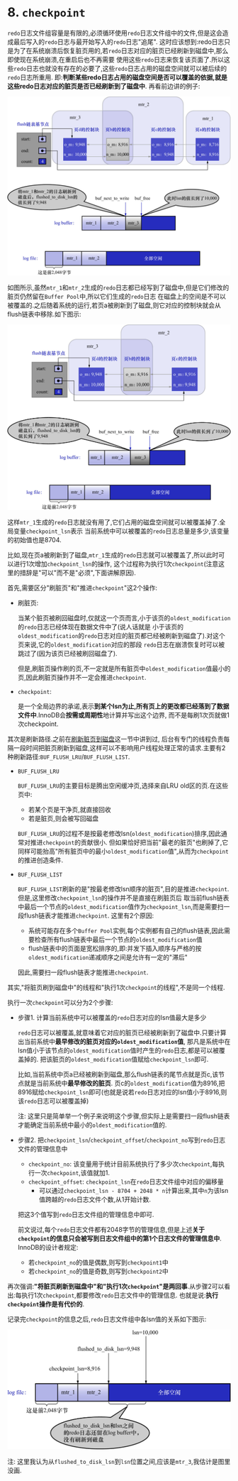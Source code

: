# 8. `checkpoint`

`redo`日志文件组容量是有限的,必须循环使用`redo`日志文件组中的文件,但是这会造成最后写入的`redo`日志与最开始写入的`redo`日志"追尾".
这时应该想到:redo日志只是为了在系统崩溃后恢复脏页用的,若`redo`日志对应的脏页已经刷新到磁盘中,那么即使现在系统崩溃,在重启后也不再需要
使用这些`redo`日志来恢复该页面了.所以这些`redo`日志也就没有存在的必要了,这些`redo`日志占用的磁盘空间就可以被后续的`redo`日志所重用.
即:**判断某些redo日志占用的磁盘空间是否可以覆盖的依据,就是这些redo日志对应的脏页是否已经刷新到了磁盘中**.
再看前边讲的例子:

![mtr_1和mtr_2和mtr_3执行后的flush链表和log_buffer和log_file的情况](./img/mtr_1和mtr_2和mtr_3执行后的flush链表和log_buffer和log_file的情况.jpg)

如图所示,虽然`mtr_1`和`mtr_2`生成的`redo`日志都已经写到了磁盘中,但是它们修改的脏页仍然留在`Buffer Pool`中,所以它们生成的`redo`日志
在磁盘上的空间是不可以被覆盖的.之后随着系统的运行,若页a被刷新到了磁盘,则它对应的控制块就会从flush链表中移除.如下图示:

![页a被刷新到磁盘后的flush链表和log_buffer和log_file的情况](./img/页a被刷新到磁盘后的flush链表和log_buffer和log_file的情况.jpg)

这样`mtr_1`生成的`redo`日志就没有用了,它们占用的磁盘空间就可以被覆盖掉了.全局变量`checkpoint_lsn`表示
当前系统中可以被覆盖的`redo`日志总量是多少,该变量的初始值也是8704.

比如,现在页a被刷新到了磁盘,`mtr_1`生成的`redo`日志就可以被覆盖了,所以此时可以进行1次增加`checkpoint_lsn`的操作,
这个过程称为执行1次`checkpoint`(注意这里的措辞是"可以"而不是"必须",下面讲解原因).

首先,需要区分"刷脏页"和"推进`checkpoint`"这2个操作:

- 刷脏页:

    当某个脏页被刷回磁盘时,仅就这一个页而言,小于该页的`oldest_modification`的`redo`日志已经体现在数据文件中了(说人话就是
    小于该页的`oldest_modification`的`redo`日志对应的脏页都已经被刷新到磁盘了).对这个页来说,它的`oldest_modification`对应的那段
    `redo`日志在崩溃恢复时可以被跳过了(因为该页已经被刷回磁盘了).

    但是,刷脏页操作刷的页,不一定就是所有脏页中`oldest_modification`值最小的页,因此刷脏页操作并不一定会推进`checkpoint`.

- `checkpoint`:

    是一个全局边界的承诺,表示**到某个lsn为止,所有页上的更改都已经落到了数据文件中**.InnoDB会**按需或周期性**地计算并写出这个边界,
    而不是每刷1次页就做1次checkpoint.

其次是刷新路径.之前在[刷新脏页到磁盘](https://github.com/rayallen20/howDoesMySQLWork/blob/f67756ef76cd4d4dcedeb4d7f782eb74d3a39bba/%E7%AC%AC17%E7%AB%A0%20%E8%B0%83%E8%8A%82%E7%A3%81%E7%9B%98%E5%92%8CCPU%E7%9A%84%E7%9F%9B%E7%9B%BE--InnoDB%E7%9A%84Buffer%20Pool/2.%20InnoDB%E7%9A%84Buffer%20Pool/8.%20%E5%88%B7%E6%96%B0%E8%84%8F%E9%A1%B5%E5%88%B0%E7%A3%81%E7%9B%98.md)这一节中讲到过,
后台有专门的线程负责每隔一段时间把脏页刷新到磁盘,这样可以不影响用户线程处理正常的请求.主要有2种刷新路径:`BUF_FLUSH_LRU`/`BUF_FLUSH_LIST`.

- `BUF_FLUSH_LRU`

    `BUF_FLUSH_LRU`的主要目标是腾出空闲缓冲页,选择来自LRU old区的页.在这些页中:
    
    - 若某个页是干净页,就直接回收
    - 若是脏页,则会被写回磁盘
    
    `BUF_FLUSH_LRU`的过程不是按最老修改lsn(`oldest_modification`)排序,因此通常对推进`checkpoint`的贡献很小.
    但如果恰好把当前"最老的脏页"也刷掉了,它同样可能抬高"所有脏页中的最小`oldest_modification`值",从而为`checkpoint`的推进创造条件.

- `BUF_FLUSH_LIST`

    `BUF_FLUSH_LIST`刷新的是"按最老修改lsn顺序的脏页",目的是推进`checkpoint`.但是,这里修改`checkpoint_lsn`的操作并不是直接在刷脏页后
    取当前flush链表中最后一个节点的`oldest_modification`值作为`checkpoint_lsn`,而是需要扫一段flush链表才能推进`checkpoint`.
    这里有2个原因:
    
    - 系统可能存在多个`Buffer Pool`实例,每个实例都有自己的flush链表,因此需要检查所有flush链表中最后一个节点的`oldest_modification`值
    - flush链表中的页面是宽松排序的,即:并发下插入顺序与严格的按`oldest_modification`递减顺序之间是允许有一定的"滞后"
    
    因此,需要扫一段flush链表才能推进`checkpoint`.

其实,"将脏页刷到磁盘中"的线程和"执行1次`checkpoint`的线程",不是同一个线程.

执行一次`checkpoint`可以分为2个步骤:

- 步骤1. 计算当前系统中可以被覆盖的`redo`日志对应的lsn值最大是多少

    `redo`日志可以被覆盖,就意味着它对应的脏页已经被刷新到了磁盘中.只要计算出当前系统中**最早修改的脏页对应的`oldest_modification`值**,
    那凡是系统中在lsn值小于该节点的`oldest_modification`值时产生的`redo`日志,都是可以被覆盖掉的.
    把该脏页的`oldest_modification`值赋给`checkpoint_lsn`即可.
    
    比如,当前系统中页a已经被刷新到磁盘,那么flush链表的尾节点就是页c,该节点就是当前系统中**最早修改的脏页**.
    页c的`oldest_modification`值为8916,把8916赋给`checkpoint_lsn`即可(也就是说若`redo`日志对应的lsn值小于8916,则该`redo`日志可以被覆盖掉)

    注: 这里只是简单举一个例子来说明这个步骤,但实际上是需要扫一段flush链表才能确定当前系统中最小的`oldest_modification`值的.

- 步骤2. 把`checkpoint_lsn`/`checkpoint_offset`/`checkpoint_no`写到`redo`日志文件的管理信息中

    - `checkpoint_no`: 该变量用于统计目前系统执行了多少次`checkpoint`,每执行一次`checkpoint`,该值就加1.
    - `checkpoint_offset`: `checkpoint_lsn`在`redo`日志文件组中对应的偏移量
      - 可以通过`checkpoint_lsn - 8704 + 2048 * n`计算出来,其中`n`为该lsn值跨越的`redo`日志文件个数,从1开始计数.

    把这3个值写到`redo`日志文件组的管理信息中即可.
    
    前文说过,每个`redo`日志文件都有2048字节的管理信息,但是上述**关于`checkpoint`的信息只会被写到日志文件组中的第1个日志文件的管理信息中**.
    InnoDB的设计者规定:

    - 若`checkpoint_no`的值是偶数,则写到`checkpoint1`中
    - 若`checkpoint_no`的值是奇数,则写到`checkpoint2`中

再次强调:**"将脏页刷新到磁盘中"和"执行1次`checkpoint`"是两回事**.从步骤2可以看出:每执行1次`checkpoint`,都要修改`redo`日志文件中的管理信息.
也就是说:**执行`checkpoint`操作是有代价的**.

记录完`checkpoint`的信息之后,`redo`日志文件组中各lsn值的关系如下图示:

![redo日志文件组中各lsn值的关系](./img/redo日志文件组中各lsn值的关系.jpg)

注: 这里我认为从`flushed_to_disk_lsn`到`lsn`位置之间,应该是`mtr_3`,我估计是图里没画.
